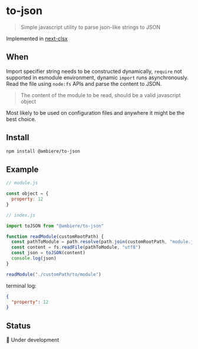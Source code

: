 # to-json

> Simple javascript utility to parse json-like strings to JSON

Implemented in [next-clsx]() 

## When

Import specifier string needs to be constructed dynamically, `require` not supported in esmodule
environment, dynamic `import` runs asynchronously. Read the file using `node:fs` APIs and parse the content to JSON.

>The content of the module to be read, should be a valid javascript object

Most likely to be used on configuration files and anywhere it might be the best choice.

## Install

```bash 
npm install @ambiere/to-json
```
## Example

```js
// module.js  

const object = {
  property: 12
}
```


```js
// index.js 

import toJSON from "@ambiere/to-json"

function readModule(customRootPath) {
  const pathToModule = path.resolve(path.join(customRootPath, "module.js"))
  const content = fs.readFile(pathToModule, "utf8")
  const json = toJSON(content)
  console.log(json) 
}

readModule("./customPath/to/module")
```

terminal log:

```json 
{
  "property": 12
}
```

## Status

:construction: Under development
